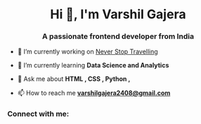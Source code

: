 <h1 align="center">Hi 👋, I'm Varshil Gajera</h1>
<h3 align="center">A passionate frontend developer from India</h3>

- 🔭 I’m currently working on [Never Stop Travelling](https://mango-bay-09c641710.1.azurestaticapps.net/)

- 🌱 I’m currently learning **Data Science and Analytics**

- 💬 Ask me about **HTML , CSS , Python ,**

- 📫 How to reach me **varshilgajera2408@gmail.com**

<h3 align="left">Connect with me:</h3>
<p align="left">
</p>
